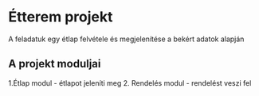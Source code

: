 # Étterem projekt
A feladatuk egy étlap felvétele és megjelenítése a bekért adatok alapján
## A projekt moduljai
1.Étlap modul - étlapot jeleníti meg
2. Rendelés modul - rendelést veszi fel
